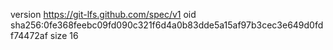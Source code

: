 version https://git-lfs.github.com/spec/v1
oid sha256:0fe368feebc09fd090c321f6d4a0b83dde5a15af97b3cec3e649d0fdf74472af
size 16
